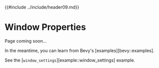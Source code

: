 {{#include ../include/header09.md}}

# Window Properties

Page coming soon…

In the meantime, you can learn from Bevy's [examples][bevy::examples].

See the [`window_settings`][example::window_settings] example.
